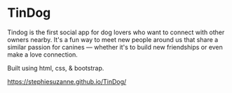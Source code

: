 # TinDog
Tindog is the first social app for dog lovers who want to connect with other owners nearby. It's a fun way to meet new people around us that share a similar passion for canines — whether it's to build new friendships or even make a love connection.

Built using html, css, & bootstrap.

https://stephiesuzanne.github.io/TinDog/
